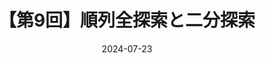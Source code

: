 ---
title: "【第9回】順列全探索と二分探索"
description: "広い範囲を速く確実に探索しよう！"
date: "2024-07-23"
authors: ["shigekk"]
tags: ["入門講習会", "atcoder", "競技プログラミング", "cpp"]
prev: "./7"
---